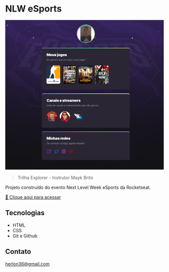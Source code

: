 # NLW eSports

![preview](./project-screen.png)

> Trilha Explorer - Instrutor Mayk Brito

Projeto construído do evento Next Level Week eSports da Rocketseat.

[🔗 Clique aqui para acessar](https://herloncosta.github.io/nlw-esports-explorer/)

## Tecnologias

- HTML
- CSS
- Git e Github

## Contato

herlon36@gmail.com
